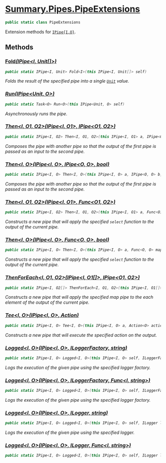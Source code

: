 # [Summary.Pipes.PipeExtensions](../src/Core/Pipes/PipeExtensions.cs#L9)
```cs
public static class PipeExtensions
```

Extension methods for [`IPipe{I,O}`](./IPipe{I,O}.md).

## Methods
### [Fold<I>(IPipe<I, Unit[]>)](../src/Core/Pipes/PipeExtensions.cs#L14)
```cs
public static IPipe<I, Unit> Fold<I>(this IPipe<I, Unit[]> self)
```

Folds the result of the specified pipe into a single [`Unit`](./Unit.md) value.

### [Run<O>(IPipe<Unit, O>)](../src/Core/Pipes/PipeExtensions.cs#L20)
```cs
public static Task<O> Run<O>(this IPipe<Unit, O> self)
```

Asynchronously runs the pipe.

### [Then<I, O1, O2>(IPipe<I, O1>, IPipe<O1, O2>)](../src/Core/Pipes/PipeExtensions.cs#L26)
```cs
public static IPipe<I, O2> Then<I, O1, O2>(this IPipe<I, O1> a, IPipe<O1, O2> b)
```

Composes the pipe with another pipe so that the output of the first pipe is passed as an input to the second pipe.

### [Then<I, O>(IPipe<I, O>, IPipe<O, O>, bool)](../src/Core/Pipes/PipeExtensions.cs#L32)
```cs
public static IPipe<I, O> Then<I, O>(this IPipe<I, O> a, IPipe<O, O> b, bool when)
```

Composes the pipe with another pipe so that the output of the first pipe is passed as an input to the second pipe.

### [Then<I, O1, O2>(IPipe<I, O1>, Func<O1, O2>)](../src/Core/Pipes/PipeExtensions.cs#L38)
```cs
public static IPipe<I, O2> Then<I, O1, O2>(this IPipe<I, O1> a, Func<O1, O2> map)
```

Constructs a new pipe that will apply the specified `select` function to the output of the current pipe.

### [Then<I, O>(IPipe<I, O>, Func<O, O>, bool)](../src/Core/Pipes/PipeExtensions.cs#L44)
```cs
public static IPipe<I, O> Then<I, O>(this IPipe<I, O> a, Func<O, O> map, bool when)
```

Constructs a new pipe that will apply the specified `select` function to the output of the current pipe.

### [ThenForEach<I, O1, O2>(IPipe<I, O1[]>, IPipe<O1, O2>)](../src/Core/Pipes/PipeExtensions.cs#L50)
```cs
public static IPipe<I, O2[]> ThenForEach<I, O1, O2>(this IPipe<I, O1[]> a, IPipe<O1, O2> b)
```

Constructs a new pipe that will apply the specified map pipe to the each element of the output of the current pipe.

### [Tee<I, O>(IPipe<I, O>, Action<O>)](../src/Core/Pipes/PipeExtensions.cs#L56)
```cs
public static IPipe<I, O> Tee<I, O>(this IPipe<I, O> a, Action<O> action)
```

Constructs a new pipe that will execute the specified action on the output.

### [Logged<I, O>(IPipe<I, O>, ILoggerFactory, string)](../src/Core/Pipes/PipeExtensions.cs#L62)
```cs
public static IPipe<I, O> Logged<I, O>(this IPipe<I, O> self, ILoggerFactory factory, string message)
```

Logs the execution of the given pipe using the specified logger factory.

### [Logged<I, O>(IPipe<I, O>, ILoggerFactory, Func<I, string>)](../src/Core/Pipes/PipeExtensions.cs#L66)
```cs
public static IPipe<I, O> Logged<I, O>(this IPipe<I, O> self, ILoggerFactory factory, Func<I, string> message)
```

Logs the execution of the given pipe using the specified logger factory.

### [Logged<I, O>(IPipe<I, O>, ILogger, string)](../src/Core/Pipes/PipeExtensions.cs#L72)
```cs
public static IPipe<I, O> Logged<I, O>(this IPipe<I, O> self, ILogger logger, string message)
```

Logs the execution of the given pipe using the specified logger.

### [Logged<I, O>(IPipe<I, O>, ILogger, Func<I, string>)](../src/Core/Pipes/PipeExtensions.cs#L76)
```cs
public static IPipe<I, O> Logged<I, O>(this IPipe<I, O> self, ILogger logger, Func<I, string> message)
```


